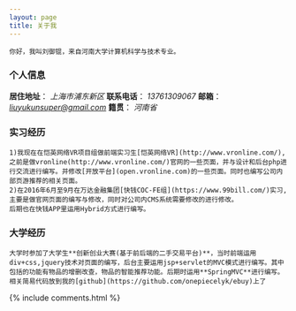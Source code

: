 ```yaml
---
layout: page
title: 关于我 
---
```



	你好，我叫刘御锟，来自河南大学计算机科学与技术专业。
	
### 个人信息
**居住地址**： *上海市浦东新区*
**联系电话**： *13761309067*
**邮箱**： *liuyukunsuper@gmail.com*
**籍贯**： *河南省*

### 实习经历
	1)我现在在恺英网络VR项目组做前端实习生[恺英网络VR](http://www.vronline.com/),之前是做vronline(http://www.vronline.com/)官网的一些页面，并与设计和后台php进行交流进行编写。并修改[开放平台](open.vronline.com)的一些页面。同时也编写公司内部页游推荐的相关页面。
	2)在2016年6月至9月在万达金融集团[快钱COC-FE组](https://www.99bill.com/)实习,主要是做官网页面的编写与修改，同时对公司内CMS系统需要修改的进行修改。
	后期也在快钱APP里运用Hybrid方式进行编写。

### 大学经历
	大学时参加了大学生**创新创业大赛(基于前后端的二手交易平台)**，当时前端运用div+css,jquery技术对页面的编写，后台主要运用jsp+servlet的MVC模式进行编写。其中包括的功能有物品的增删改查，物品的智能推荐功能。后期时运用**SpringMVC**进行编写。相关简易代码放到我的[github](https://github.com/onepiecelyk/ebuy)上了


{% include comments.html %}



